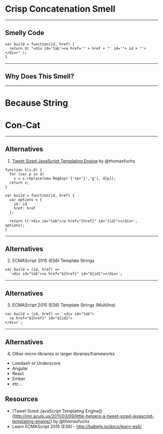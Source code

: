 # Crisp Concatenation Smell

------

## Smelly Code

```
var build = function(id, href) {
  return $( "<div id='tab'><a href='" + href + "' id='"+ id + "'></div>" );
}
```

------

## Why Does This Smell?


------

<!-- .slide: data-background="./img/con-cat.jpg" -->

# Because String

# Con-Cat <!-- .element class="fragment highlight-red" -->

------

## Alternatives

1) [Tweet Sized JavaScript Templating Engine](http://mir.aculo.us/2011/03/09/little-helpers-a-tweet-sized-javascript-templating-engine/) by @thomasfuchs

```
function t(s,d) {
  for (var p in d)
    s = s.replace(new RegExp('{'+p+'}','g'), d[p]);
  return s;
}

var build = function(id, href) {
  var options = {
    id: id
    href: href
  };

  return t('<div id="tab"><a href="{href}" id="{id}"></div>', options);
}
```

------

## Alternatives

2) ECMAScript 2015 (ES6) Template Strings

```
var build = (id, href) =>
  `<div id="tab"><a href="${href}" id="${id}"></div>`;
```

------

## Alternatives

3) ECMAScript 2015 (ES6) Template Strings (Multiline)

```
var build = (id, href) => `<div id="tab">
  <a href="${href}" id="${id}">
</div>`;
```

------

## Alternatives

4) Other micro-libraries or larger libraries/frameworks

* Lowdash or Underscore
* Angular
* React
* Ember
* etc...

## Resources

* [Tweet Sized JavaScript Templating Engine])(http://mir.aculo.us/2011/03/09/little-helpers-a-tweet-sized-javascript-templating-engine/) by @thomasfuchs
* Learn ECMAScript 2015 (ES6) - http://babeljs.io/docs/learn-es6/
